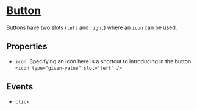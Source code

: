 # [Button](https://semantic-ui.com/elements/button.html)

Buttons have two slots (`left` and `right`) where an `icon` can be used.

## Properties
- `icon`: Specifying an icon here is a shortcut to introducing in the button `<icon type="given-value" slot="left" />`
## Events
- `click`